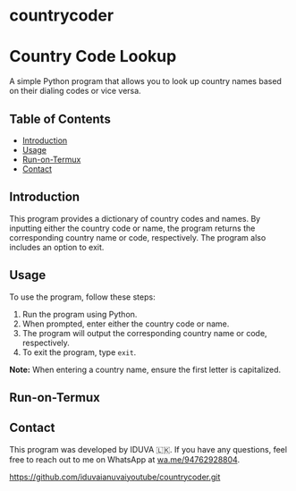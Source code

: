 # countrycoder
# Country Code Lookup

A simple Python program that allows you to look up country names based on their dialing codes or vice versa.

## Table of Contents

- [Introduction](#introduction)
- [Usage](#usage)
- [Run-on-Termux](#run-on-termux)
- [Contact](#contact)
  

## Introduction

This program provides a dictionary of country codes and names. By inputting either the country code or name, the program returns the corresponding country name or code, respectively. The program also includes an option to exit.

## Usage

To use the program, follow these steps:

1. Run the program using Python.
2. When prompted, enter either the country code or name.
3. The program will output the corresponding country name or code, respectively.
4. To exit the program, type `exit`.

**Note:** When entering a country name, ensure the first letter is capitalized.

## Run-on-Termux

## Contact

This program was developed by IDUVA 🇱🇰. If you have any questions, feel free to reach out to me on WhatsApp at [wa.me/94762928804](https://wa.me/94762928804).

https://github.com/iduvaianuvaiyoutube/countrycoder.git


